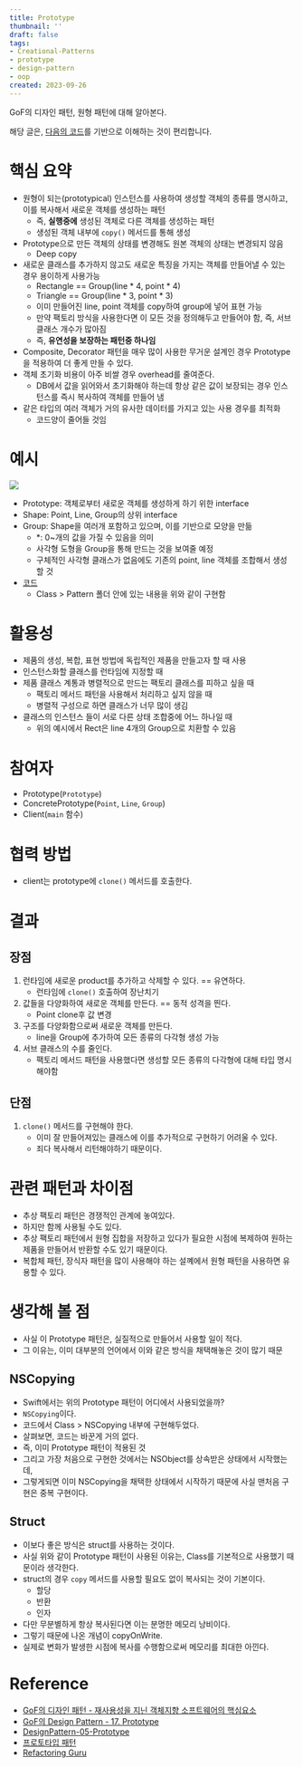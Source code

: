 ```yaml
---
title: Prototype
thumbnail: ''
draft: false
tags:
- Creational-Patterns
- prototype
- design-pattern
- oop
created: 2023-09-26
---
```


GoF의 디자인 패턴, 원형 패턴에 대해 알아본다.

해당 글은, [다음의 코드](https://github.com/wansook0316/DesignPattern-05-Prototype)를 기반으로 이해하는 것이 편리합니다.

# 핵심 요약

* 원형이 되는(prototypical) 인스턴스를 사용하여 생성할 객체의 종류를 명시하고, 이를 복사해서 새로운 객체를 생성하는 패턴
  * 즉, **실행중에** 생성된 객체로 다른 객체를 생성하는 패턴
  * 생성된 객체 내부에 `copy()` 메서드를 통해 생성
* Prototype으로 만든 객체의 상태를 변경해도 원본 객체의 상태는 변경되지 않음
  * Deep copy
* 새로운 클래스를 추가하지 않고도 새로운 특징을 가지는 객체를 만들어낼 수 있는 경우 용이하게 사용가능
  * Rectangle == Group(line * 4, point * 4)
  * Triangle == Group(line * 3, point * 3)
  * 이미 만들어진 line, point 객체를 copy하여 group에 넣어 표현 가능
  * 만약 팩토리 방식을 사용한다면 이 모든 것을 정의해두고 만들어야 함, 즉, 서브클래스 개수가 많아짐
  * 즉, **유연성을 보장하는 패턴중 하나임**
* Composite, Decorator 패턴을 매우 많이 사용한 무거운 설계인 경우 Prototype을 적용하여 더 좋게 만들 수 있다.
* 객체 초기화 비용이 아주 비쌀 경우 overhead를 줄여준다.
  * DB에서 값을 읽어와서 초기화해야 하는데 항상 같은 값이 보장되는 경우 인스턴스를 즉시 복사하여 객체를 만들어 냄
* 같은 타입의 여러 객체가 거의 유사한 데이터를 가지고 있는 사용 경우를 최적화
  * 코드양이 줄어들 것임

# 예시

![](DesignPattern_07_Prototype_0.jpg)

* Prototype: 객체로부터 새로운 객체를 생성하게 하기 위한 interface
* Shape: Point, Line, Group의 상위 interface
* Group: Shape을 여러개 포함하고 있으며, 이를 기반으로 모양을 만듦
  * \*: 0~개의 값을 가질 수 있음을 의미
  * 사각형 도형을 Group을 통해 만드는 것을 보여줄 예정
  * 구체적인 사각형 클래스가 없음에도 기존의 point, line 객체를 조합해서 생성할 것
* [코드](https://github.com/wansook0316/DesignPattern-05-Prototype)
  * Class > Pattern 폴더 안에 있는 내용을 위와 같이 구현함

# 활용성

* 제품의 생성, 복합, 표현 방법에 독립적인 제품을 만들고자 할 때 사용
* 인스턴스화할 클래스를 런타임에 지정할 때
* 제품 클래스 계통과 병렬적으로 만드는 팩토리 클래스를 피하고 싶을 때
  * 팩토리 메서드 패턴을 사용해서 처리하고 싶지 않을 때
  * 병렬적 구성으로 하면 클래스가 너무 많이 생김
* 클래스의 인스턴스 들이 서로 다른 상태 조합중에 어느 하나일 때
  * 위의 예시에서 Rect은 line 4개의 Group으로 치환할 수 있음

# 참여자

* Prototype(`Prototype`)
* ConcretePrototype(`Point`, `Line`, `Group`)
* Client(`main` 함수)

# 협력 방법

* client는 prototype에 `clone()` 메서드를 호출한다.

# 결과

## 장점

1. 런타임에 새로운 product를 추가하고 삭제할 수 있다. == 유연하다.
   * 런타임에 `clone()` 호출하여 장난치기
1. 값들을 다양화하여 새로운 객체를 만든다. == 동적 성격을 띈다.
   * Point clone후 값 변경
1. 구조를 다양화함으로써 새로운 객체를 만든다.
   * line을 Group에 추가하여 모든 종류의 다각형 생성 가능
1. 서브 클래스의 수를 줄인다.
   * 팩토리 메서드 패턴을 사용했다면 생성할 모든 종류의 다각형에 대해 타입 명시해야함

## 단점

1. `clone()` 메서드를 구현해야 한다.
   * 이미 잘 만들어져있는 클래스에 이를 추가적으로 구현하기 어려울 수 있다.
   * 죄다 복사해서 리턴해야하기 때문이다.

# 관련 패턴과 차이점

* 추상 팩토리 패턴은 경쟁적인 관계에 놓여있다.
* 하지만 함께 사용될 수도 있다.
* 추상 팩토리 패턴에서 원형 집합을 저장하고 있다가 필요한 시점에 복제하여 원하는 제품을 만들어서 반환할 수도 있기 때문이다.
* 복합체 패턴, 장식자 패턴을 많이 사용해야 하는 설꼐에서 원형 패턴을 사용하면 유용할 수 있다.

# 생각해 볼 점

* 사실 이 Prototype 패턴은, 실질적으로 만들어서 사용할 일이 적다.
* 그 이유는, 이미 대부분의 언어에서 이와 같은 방식을 채택해놓은 것이 많기 때문

## NSCopying

* Swift에서는 위의 Prototype 패턴이 어디에서 사용되었을까?
* `NSCopying`이다.
* 코드에서 Class > NSCopying 내부에 구현해두었다.
* 살펴보면, 코드는 바꾼게 거의 없다.
* 즉, 이미 Prototype 패턴이 적용된 것
* 그리고 가장 처음으로 구현한 것에서는 NSObject를 상속받은 상태에서 시작했는데, 
* 그렇게되면 이미 NSCopying을 채택한 상태에서 시작하기 때문에 사실 맨처음 구현은 중복 구현이다.

## Struct

* 이보다 좋은 방식은 struct를 사용하는 것이다.
* 사실 위와 같이 Prototype 패턴이 사용된 이유는, Class를 기본적으로 사용했기 때문이라 생각한다.
* struct의 경우 `copy` 메서드를 사용할 필요도 없이 복사되는 것이 기본이다.
  * 할당
  * 반환
  * 인자
* 다만 무분별하게 항상 복사된다면 이는 분명한 메모리 낭비이다.
* 그렇기 때문에 나온 개념이 copyOnWrite.
* 실제로 변화가 발생한 시점에 복사를 수행함으로써 메모리를 최대한 아낀다.

# Reference

* [GoF의 디자인 패턴 - 재사용성을 지닌 객체지향 소프트웨어의 핵심요소](http://www.yes24.com/Product/Goods/17525598)
* [GoF의 Design Pattern - 17. Prototype](https://www.youtube.com/watch?v=UPv8u9ndqAs&list=PLe6NQuuFBu7FhPfxkjDd2cWnTy2y_w_jZ&index=17)
* [DesignPattern-05-Prototype](https://github.com/wansook0316/DesignPattern-05-Prototype)
* [프로토타입 패턴](https://ko.wikipedia.org/wiki/%ED%94%84%EB%A1%9C%ED%86%A0%ED%83%80%EC%9E%85_%ED%8C%A8%ED%84%B4)
* [Refactoring Guru](https://refactoring.guru/design-patterns)
